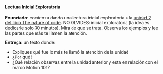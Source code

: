 #### Lectura Inicial Exploratoria 

**Enunciado**: comienza dando una lectura inicial exploratoria a la [unidad 2 del libro The nature of code](https://natureofcode.com/forces/). NO OLVIDES: inicial exploratoria (la idea es dedicarle solo 30 minutos). Mira de que se trata. Observa los ejemplos y lee las partes que más te llamen la atención.

**Entrega**: un texto donde:

- Expliques qué fue lo más te llamó la atención de la unidad 
- ¿Por qué?
- ¿Qué relación observas entre la unidad anterior y esta en relación con el marco Motion 101?

